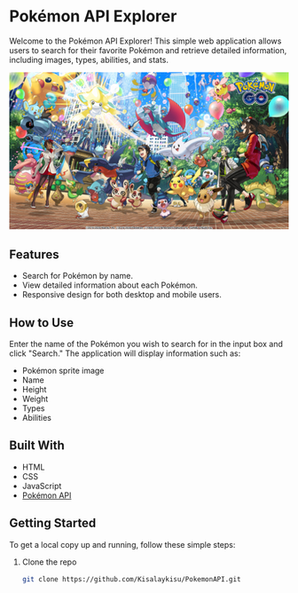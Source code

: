 # Pokémon API Explorer

Welcome to the Pokémon API Explorer! This simple web application allows users to search for their favorite Pokémon and retrieve detailed information, including images, types, abilities, and stats.

![Pokemon Banner](pokemon-party.jpg)

## Features

- Search for Pokémon by name.
- View detailed information about each Pokémon.
- Responsive design for both desktop and mobile users.

## How to Use

Enter the name of the Pokémon you wish to search for in the input box and click "Search." The application will display information such as:

- Pokémon sprite image
- Name
- Height
- Weight
- Types
- Abilities

## Built With

- HTML
- CSS
- JavaScript
- [Pokémon API](https://pokeapi.co)

## Getting Started

To get a local copy up and running, follow these simple steps:

1. Clone the repo
   ```sh
   git clone https://github.com/Kisalaykisu/PokemonAPI.git
